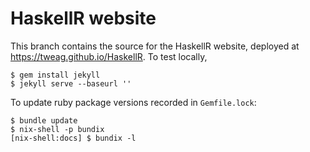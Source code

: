 HaskellR website
================

This branch contains the source for the HaskellR website, deployed at
https://tweag.github.io/HaskellR. To test locally,

```
$ gem install jekyll
$ jekyll serve --baseurl ''
```

To update ruby package versions recorded in `Gemfile.lock`:

```
$ bundle update
$ nix-shell -p bundix
[nix-shell:docs] $ bundix -l
```
